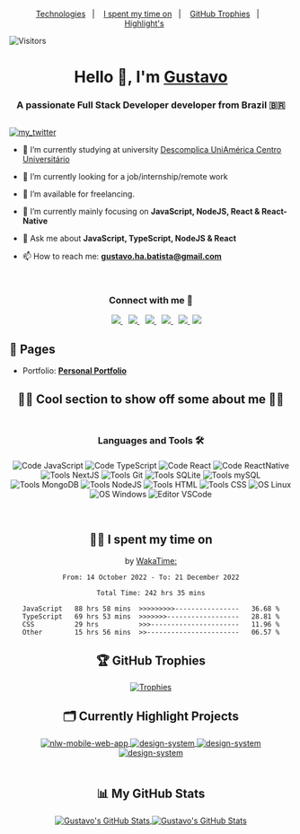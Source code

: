 <p align="center">
  <a href="#languages-and-tools-%EF%B8%8F">Technologies</a>&nbsp;&nbsp;&nbsp;|&nbsp;&nbsp;&nbsp;
  <a href="#-i-spent-my-time-on">I spent my time on</a>&nbsp;&nbsp;&nbsp;|&nbsp;&nbsp;&nbsp;
  <a href="#-github-trophies">GitHub Trophies</a>&nbsp;&nbsp;&nbsp;|&nbsp;&nbsp;&nbsp;
  <a href="#%EF%B8%8F-currently-highlight-projects">Highlight's</a>&nbsp;&nbsp;&nbsp;&nbsp;&nbsp;&nbsp;
</p>

![Visitors](https://visitor-badge.laobi.icu/badge?page_id=gustavohdab)
<h1 align="center">Hello 👋, I'm <a href="https://docdro.id/FUoh8VH" target="blank">
Gustavo</a></h1>
<h3 align="center" style="margin-bottom:30px">A passionate Full Stack Developer developer from Brazil <span>&#x1f1e7;&#x1f1f7;</span> </h3>

<p align="left"> <a href="https://twitter.com/kkcasual" target="blank"><img src="https://img.shields.io/twitter/follow/kkcasual?logo=twitter&style=for-the-badge" alt="my_twitter" /></a> </p>

<!-- 
<a target="_blank" align="center">
  <img align="right" top="500" height="300" width="400" alt="GIF" src="https://media.giphy.com/media/SWoSkN6DxTszqIKEqv/giphy.gif">
</a> 
-->

- 🔭 I’m currently studying at university
  <a href="https://uniamerica.br/" target="blank">Descomplica UniAmérica Centro Universitário</a>

- 🌱 I’m currently looking for a job/internship/remote work

- 🤝 I’m available for freelancing.

- 🚀 I’m currently mainly focusing on **JavaScript, NodeJS, React & React-Native**

- 💬 Ask me about **JavaScript, TypeScript, NodeJS & React**

- 📫 How to reach me: **gustavo.ha.batista@gmail.com**
<br/>
<h3 align="center"> Connect with me 🤝 </h3>

<p align="center">
<div align="center"  class="icons-social" style="margin-left: 10px;">
  <a style="margin-left: 10px;"  target="_blank" href="https://www.linkedin.com/in/gustavo-h-batista/">
    <img src="https://img.icons8.com/doodle/40/000000/linkedin--v2.png">
  </a>
  <a style="margin-left: 10px;" target="_blank" href="https://github.com/gustavohdab">
    <img src="https://img.icons8.com/doodle/40/000000/github--v1.png">
  </a>
  <a style="margin-left: 10px;" target="_blank" href="https://stackoverflow.com/users/20551158/gustavo-batista">
    <img src="https://img.icons8.com/external-tal-revivo-color-tal-revivo/40/000000/external-stack-overflow-is-a-question-and-answer-site-for-professional-logo-color-tal-revivo.png">
  </a>
  <a style="margin-left: 10px;" target="_blank" href="https://www.instagram.com/guhenriquedb/">
    <img src="https://img.icons8.com/doodle/40/000000/instagram-new--v2.png">
  </a>
  <a style="margin-left: 10px;" target="_blank" href="https://twitter.com/kkcasual">
    <img src="https://img.icons8.com/doodle/40/000000/twitter-squared--v2.png" >
  </a>
  <a style="margin-left: 5px;" target="_blank" href="https://docdro.id/FUoh8VH">
    <img src="https://img.icons8.com/plasticine/40/000000/resume.png" >
  </a>
</div>
</p>

 ## 📝 Pages

- Portfolio: <a href="https://gustavohbatista.netlify.app/" target="[blank](https://gustavohbatista.netlify.app/)">**Personal Portfolio**</a>


<h2 align="center">
  😶‍🌫️ Cool section to show off some about me 😶‍🌫️
</h2>

<h3 align="center" style="margin-top:50px; margin-bottom:20px" id="Technologies">Languages and Tools 🛠️</h3>

<div align="center" style="margin-bottom:60px">

  ![Code JavaScript](https://img.shields.io/badge/Code-JavaScript-informational?style=flat&logo=javascript&logoColor=&color=6aa6f8)
  ![Code TypeScript](https://img.shields.io/badge/Code-TypeScript-informational?style=flat&logo=typescript&logoColor=&color=6aa6f8)
  ![Code React](https://img.shields.io/badge/Code-React-informational?style=flat&logo=react&logoColor=&color=6aa6f8)
  ![Code ReactNative](https://img.shields.io/badge/Code-ReactNative-informational?style=flat&logo=react&logoColor=&color=6aa6f8)
  ![Tools NextJS](https://img.shields.io/badge/Tools-NextJS-informational?style=flat&logo=Next.js&logoColor=black&color=6aa6f8)
  ![Tools Git](https://img.shields.io/badge/Tools-Git-informational?style=flat&logo=git&logoColor=&color=6aa6f8)
  ![Tools SQLite](https://img.shields.io/badge/Tools-SQLite-informational?style=flat&logo=sqlite&logoColor=&color=6aa6f8)
  ![Tools mySQL](https://img.shields.io/badge/Tools-MySQL-informational?style=flat&logo=mysql&logoColor=&color=6aa6f8)
  ![Tools MongoDB](https://img.shields.io/badge/Tools-MongoDB-informational?style=flat&logo=mongodb&logoColor=&color=6aa6f8)
  ![Tools NodeJS](https://img.shields.io/badge/Tools-NodeJS-informational?style=flat&logo=node.js&logoColor=&color=6aa6f8)
  ![Tools HTML](https://img.shields.io/badge/Tools-HTML5-informational?style=flat&logo=html5&logoColor=&color=6aa6f8)
  ![Tools CSS](https://img.shields.io/badge/Tools-CSS3-informational?style=flat&logo=css3&logoColor=blue&color=6aa6f8)
  ![OS Linux](https://img.shields.io/badge/OS-Linux-informational?style=flat&logo=linux&logoColor=&color=6aa6f8)
  ![OS Windows](https://img.shields.io/badge/OS-Windows-informational?style=flat&logo=windows&logoColor=blue&color=6aa6f8)
  ![Editor VSCode](https://img.shields.io/badge/Editor-VS_Code-informational?style=flat&logo=visual-studio-code&logoColor=blue&color=6aa6f8)

</div>

<div align="center">

## 👨‍💻 I spent my time on 
  <p>by <a href="#" target="_blank">WakaTime:</a></p>
  
  <!--START_SECTION:waka-->

```text
From: 14 October 2022 - To: 21 December 2022

Total Time: 242 hrs 35 mins

JavaScript   88 hrs 58 mins  >>>>>>>>>----------------   36.68 %
TypeScript   69 hrs 53 mins  >>>>>>>------------------   28.81 %
CSS          29 hrs          >>>----------------------   11.96 %
Other        15 hrs 56 mins  >>-----------------------   06.57 %
```

<!--END_SECTION:waka-->
</div>

<div align="center"> 

 ## 🏆 GitHub Trophies

  [![Trophies](https://github-profile-trophy.vercel.app/?username=gustavohdab&theme=nord&column=7)](https://github.com/ryo-ma/github-profile-trophy)
</div>


<div align="center">
    
  ## 🗂️ Currently Highlight Projects
  
  <a href="https://github.com/gustavohdab/Nlw-e-sports-web-and-mobile-app">
  <img align="center" src="https://github-readme-stats.vercel.app/api/pin/?username=gustavohdab&repo=Nlw-e-sports-web-and-mobile-app&show_icons=true&line_height=27&title_color=6aa6f8&text_color=8a919a&icon_color=6aa6f8&bg_color=22272e" alt="nlw-mobile-web-app" />
  </a>
  
  <a href="https://github.com/gustavohdab/ignite-lab-design-system">
  <img align="center" src="https://github-readme-stats.vercel.app/api/pin/?username=gustavohdab&repo=ignite-lab-design-system&show_icons=true&line_height=27&title_color=6aa6f8&text_color=8a919a&icon_color=6aa6f8&bg_color=22272e" alt="design-system" />
  </a>
  
  <a href="https://github.com/gustavohdab/challenge-focustimer-v2">
  <img align="center" src="https://github-readme-stats.vercel.app/api/pin/?username=gustavohdab&repo=challenge-focustimer-v2&show_icons=true&line_height=27&title_color=6aa6f8&text_color=8a919a&icon_color=6aa6f8&bg_color=22272e" alt="design-system" />
  </a>
  
  <a href="https://github.com/gustavohdab/nlw-copa-ignite">
  <img align="center" src="https://github-readme-stats.vercel.app/api/pin/?username=gustavohdab&repo=nlw-copa-ignite&show_icons=true&line_height=27&title_color=6aa6f8&text_color=8a919a&icon_color=6aa6f8&bg_color=22272e" alt="design-system" />
  </a>

</div>

<div align="center" style="margin-top: 50px" >
  
  ## 📊 My GitHub Stats
  <a href="https://github.com/gustavohdab">
    <img align="center" src="https://github-readme-stats.vercel.app/api/top-langs/?username=gustavohdab&hide=c%2B%2B,c,matlab,assembly&title_color=6aa6f8&text_color=8a919a&icon_color=6aa6f8&bg_color=22272e" alt="Gustavo's GitHub Stats" />
  </a>
  <a href="https://github.com/gustavohdab">
    <img align="center" src="https://github-readme-stats.vercel.app/api?username=gustavohdab&show_icons=true&line_height=27&count_private=true&title_color=6aa6f8&text_color=8a919a&icon_color=6aa6f8&bg_color=22272e" alt="Gustavo's GitHub Stats" />
  </a> 
</div>
